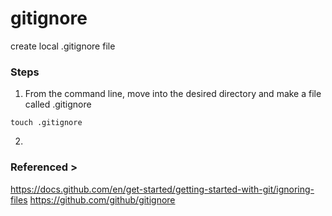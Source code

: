 # gitignore
create local .gitignore file

### Steps
1. From the command line,  move into the  desired directory and make a file called .gitignore

`touch .gitignore`

2.  


### Referenced >
https://docs.github.com/en/get-started/getting-started-with-git/ignoring-files
https://github.com/github/gitignore
